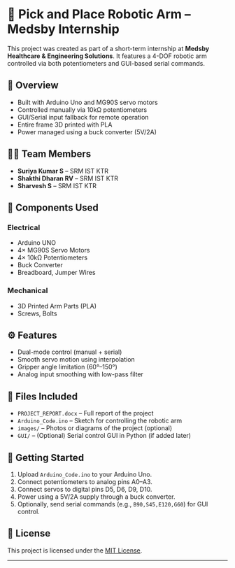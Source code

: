 # 🤖 Pick and Place Robotic Arm – Medsby Internship

This project was created as part of a short-term internship at **Medsby Healthcare & Engineering Solutions**. It features a 4-DOF robotic arm controlled via both potentiometers and GUI-based serial commands.

## 📌 Overview
- Built with Arduino Uno and MG90S servo motors
- Controlled manually via 10kΩ potentiometers
- GUI/Serial input fallback for remote operation
- Entire frame 3D printed with PLA
- Power managed using a buck converter (5V/2A)

## 👨‍💻 Team Members
- **Suriya Kumar S** – SRM IST KTR  
- **Shakthi Dharan RV** – SRM IST KTR  
- **Sharvesh S** – SRM IST KTR  

## 🔧 Components Used

### Electrical
- Arduino UNO
- 4× MG90S Servo Motors
- 4× 10kΩ Potentiometers
- Buck Converter
- Breadboard, Jumper Wires

### Mechanical
- 3D Printed Arm Parts (PLA)
- Screws, Bolts

## ⚙️ Features
- Dual-mode control (manual + serial)
- Smooth servo motion using interpolation
- Gripper angle limitation (60°–150°)
- Analog input smoothing with low-pass filter

## 📂 Files Included
- `PROJECT_REPORT.docx` – Full report of the project  
- `Arduino_Code.ino` – Sketch for controlling the robotic arm  
- `images/` – Photos or diagrams of the project (optional)  
- `GUI/` – (Optional) Serial control GUI in Python (if added later)

## 🚀 Getting Started
1. Upload `Arduino_Code.ino` to your Arduino Uno.
2. Connect potentiometers to analog pins A0–A3.
3. Connect servos to digital pins D5, D6, D9, D10.
4. Power using a 5V/2A supply through a buck converter.
5. Optionally, send serial commands (e.g., `B90,S45,E120,G60`) for GUI control.


## 📜 License
This project is licensed under the [MIT License](LICENSE).

---

